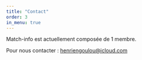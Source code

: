 ```yaml
---
title: "Contact"
order: 3
in_menu: true
---
```

Match-info est actuellement composée de 1 membre.

Pour nous contacter : henriengoulou@icloud.com 